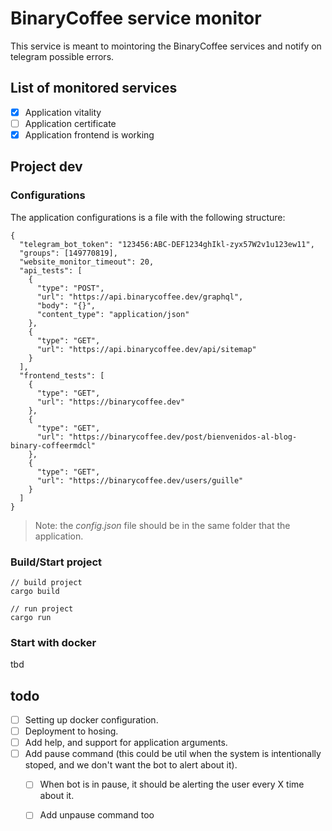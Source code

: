 # BinaryCoffee service monitor

This service is meant to mointoring the BinaryCoffee services and notify on telegram possible errors.

## List of monitored services

- [x] Application vitality
- [ ] Application certificate
- [x] Application frontend is working

## Project dev

### Configurations

The application configurations is a file with the following structure:

```
{
  "telegram_bot_token": "123456:ABC-DEF1234ghIkl-zyx57W2v1u123ew11",
  "groups": [149770819],
  "website_monitor_timeout": 20,
  "api_tests": [
    {
      "type": "POST",
      "url": "https://api.binarycoffee.dev/graphql",
      "body": "{}",
      "content_type": "application/json"
    },
    {
      "type": "GET",
      "url": "https://api.binarycoffee.dev/api/sitemap"
    }
  ],
  "frontend_tests": [
    {
      "type": "GET",
      "url": "https://binarycoffee.dev"
    },
    {
      "type": "GET",
      "url": "https://binarycoffee.dev/post/bienvenidos-al-blog-binary-coffeermdcl"
    },
    {
      "type": "GET",
      "url": "https://binarycoffee.dev/users/guille"
    }
  ]
}
```

> Note: the *config.json* file should be in the same folder that the application.

### Build/Start project

```
// build project
cargo build

// run project
cargo run
```

### Start with docker

tbd

## todo

- [ ] Setting up docker configuration.
- [ ] Deployment to hosing.
- [ ] Add help, and support for application arguments.
- [ ] Add pause command (this could be util when the system is intentionally stoped, and we don't want the bot to alert about it).
    - [ ] When bot is in pause, it should be alerting the user every X time about it.
    - [ ] Add unpause command too

